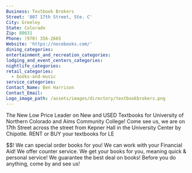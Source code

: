 ```yaml
---
Business: Textbook Brokers
Street: '807 17th Street, Ste. C'
City: Greeley
State: Colorado
Zip: 80631
Phone: (970) 356-2665
Website: 'https://nocobooks.com/'
dining_categories:
entertainment_and_recreation_categories:
lodging_and_event_centers_categories:
nightlife_categories:
retail_categories:
  - books-and-music
service_categories:
Contact_Name: Ben Harrison
Contact_Email:
Logo_image_path: /assets/images/directory/textbookbrokers.png
---
```



The New Low Price Leader on New and USED Textbooks for University of Northern Colorado and Aims Community College! Come see us, we are on 17th Street across the street from Kepner Hall in the University Center by Chipotle. RENT or BUY your textbooks for LE

<script type="math/tex">! NO STUDENT ID NEEDED! Sell you Books for MORE </script>$$! We can special order books for you! We can work with your Financial Aid! We offer counter service. We get your books for you, meaning quick & personal service! We guarantee the best deal on books! Before you do anything, come by and see us!